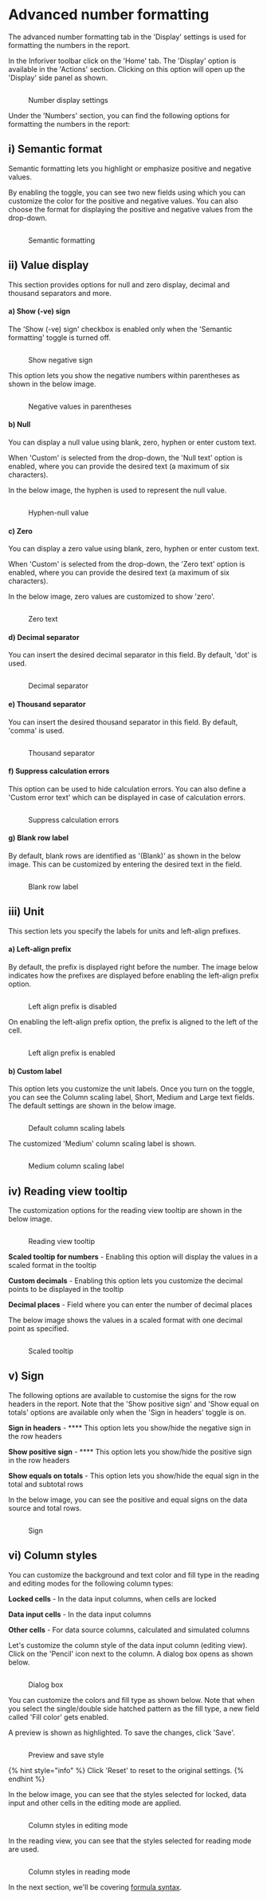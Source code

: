 # Advanced number formatting

The advanced number formatting tab in the 'Display' settings is used for formatting the numbers in the report.

In the Inforiver toolbar click on the 'Home' tab. The 'Display' option is available in the 'Actions' section. Clicking on this option will open up the 'Display' side panel as shown.

<figure><img src="../.gitbook/assets/Number (1).png" alt=""><figcaption><p>Number display settings</p></figcaption></figure>

Under the 'Numbers' section, you can find the following options for formatting the numbers in the report:

## i) Semantic format

Semantic formatting lets you highlight or emphasize positive and negative values.&#x20;

By enabling the toggle, you can see two new fields using which you can customize the color for the positive and negative values. You can also choose the format for displaying the positive and negative values from the drop-down.

<figure><img src="../.gitbook/assets/semantic].png" alt=""><figcaption><p>Semantic formatting</p></figcaption></figure>

## ii) Value display

This section provides options for null and zero display, decimal and thousand separators and more.

#### **a) Show (-ve) sign**

The 'Show (-ve) sign' checkbox is enabled only when the 'Semantic formatting' toggle is turned off.

<figure><img src="../.gitbook/assets/show neg.png" alt=""><figcaption><p>Show negative sign</p></figcaption></figure>

This option lets you show the negative numbers within parentheses as shown in the below image.

<figure><img src="../.gitbook/assets/Show neg sign.png" alt=""><figcaption><p>Negative values in parentheses</p></figcaption></figure>

#### b) Null

You can display a null value using blank, zero, hyphen or enter custom text.

When 'Custom' is selected from the drop-down, the 'Null text' option is enabled, where you can provide the desired text (a maximum of six characters).

In the below image, the hyphen is used to represent the null value.

<figure><img src="../.gitbook/assets/Null].png" alt=""><figcaption><p>Hyphen-null value</p></figcaption></figure>

#### c) Zero

You can display a zero value using blank, zero, hyphen or enter custom text.

When 'Custom' is selected from the drop-down, the 'Zero text' option is enabled, where you can provide the desired text (a maximum of six characters).&#x20;

In the below image, zero values are customized to show 'zero'.

<figure><img src="../.gitbook/assets/Zero1.png" alt=""><figcaption><p>Zero text</p></figcaption></figure>

#### d) Decimal separator

You can insert the desired decimal separator in this field. By default, 'dot' is used.

<figure><img src="../.gitbook/assets/decimal.png" alt=""><figcaption><p>Decimal separator</p></figcaption></figure>

#### e) Thousand separator

You can insert the desired thousand separator in this field. By default, 'comma' is used.

<figure><img src="../.gitbook/assets/Thousand.png" alt=""><figcaption><p>Thousand separator</p></figcaption></figure>

#### f) Suppress calculation errors

This option can be used to hide calculation errors. You can also define a 'Custom error text' which can be displayed in case of calculation errors.

<figure><img src="../.gitbook/assets/Suppress err.png" alt=""><figcaption><p>Suppress calculation errors</p></figcaption></figure>

#### g) Blank row label

By default, blank rows are identified as '(Blank)' as shown in the below image. This can be customized by entering the desired text in the field.

<figure><img src="../.gitbook/assets/blank.png" alt=""><figcaption><p>Blank row label</p></figcaption></figure>

## iii) Unit

This section lets you specify the labels for units and left-align prefixes.

#### a) Left-align prefix

By default, the prefix is displayed right before the number. The image below indicates how the prefixes are displayed before enabling the left-align prefix option.

<figure><img src="../.gitbook/assets/Left align.png" alt=""><figcaption><p>Left align prefix is disabled</p></figcaption></figure>

On enabling the left-align prefix option, the prefix is aligned to the left of the cell.

<figure><img src="../.gitbook/assets/prefix.png" alt=""><figcaption><p>Left align prefix is enabled</p></figcaption></figure>

#### b) Custom label

This option lets you customize the unit labels. Once you turn on the toggle, you can see the Column scaling label, Short, Medium and Large text fields. The default settings are shown in the below image.

<figure><img src="../.gitbook/assets/Large column scaling label.png" alt=""><figcaption><p>Default column scaling labels</p></figcaption></figure>

The customized 'Medium' column scaling label is shown.

<figure><img src="../.gitbook/assets/medium (1).png" alt=""><figcaption><p>Medium column scaling label</p></figcaption></figure>

## iv) Reading view tooltip

The customization options for the reading view tooltip are shown in the below image.&#x20;

<figure><img src="../.gitbook/assets/Reading view tooltip.png" alt=""><figcaption><p>Reading view tooltip</p></figcaption></figure>

**Scaled tooltip for numbers** - Enabling this option will display the values in a scaled format in the tooltip

**Custom decimals** - Enabling this option lets you customize the decimal points to be displayed in the tooltip

**Decimal places** - Field where you can enter the number of decimal places

The below image shows the values in a scaled format with one decimal point as specified.

<figure><img src="../.gitbook/assets/Tool1.png" alt=""><figcaption><p>Scaled tooltip</p></figcaption></figure>

## v) Sign

The following options are available to customise the signs for the row headers in the report. Note that the 'Show positive sign' and 'Show equal on totals' options are available only when the 'Sign in headers' toggle is on.

**Sign in headers** - **** This option lets you show/hide the negative sign in the row headers

**Show positive sign** - **** This option lets you show/hide the positive sign in the row headers

**Show equals on totals** - This option lets you show/hide the equal sign in the total and subtotal rows

In the below image, you can see the positive and equal signs on the data source and total rows.&#x20;

<figure><img src="../.gitbook/assets/Sign in (3).png" alt=""><figcaption><p>Sign</p></figcaption></figure>

## vi) Column styles

You can customize the background and text color and fill type in the reading and editing modes for the following column types:

**Locked cells** - In the data input columns, when cells are locked

**Data input cells** - In the data input columns

**Other cells** - For data source columns, calculated and simulated columns

Let's customize the column style of the data input column (editing view). Click on the 'Pencil' icon next to the column. A dialog box opens as shown below.

<figure><img src="../.gitbook/assets/column style 1.png" alt=""><figcaption><p>Dialog box</p></figcaption></figure>

You can customize the colors and fill type as shown below. Note that when you select the single/double side hatched pattern as the fill type, a new field called 'Fill color' gets enabled.&#x20;

A preview is shown as highlighted. To save the changes, click 'Save'.&#x20;

<figure><img src="../.gitbook/assets/column style 2.png" alt=""><figcaption><p>Preview and save style</p></figcaption></figure>

{% hint style="info" %}
Click 'Reset' to reset to the original settings.
{% endhint %}

In the below image, you can see that the styles selected for locked, data input and other cells in the editing mode are applied.

<figure><img src="../.gitbook/assets/column style 3.png" alt=""><figcaption><p>Column styles in editing mode</p></figcaption></figure>

In the reading view, you can see that the styles selected for reading mode are used.

<figure><img src="../.gitbook/assets/column style 4.png" alt=""><figcaption><p>Column styles in reading mode</p></figcaption></figure>

In the next section, we'll be covering [formula syntax](../formula-syntax/).
